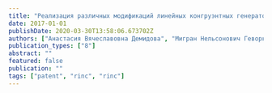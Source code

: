 ```yaml
---
title: "Реализация различных модификаций линейных конгруэнтных генераторов псевдослучайных равномерно распределенных случайных чисел"
date: 2017-01-01
publishDate: 2020-03-30T13:58:06.673702Z
authors: ["Анастасия Вячеславовна Демидова", "Мигран Нельсонович Геворкян", "Дмитрий Сергеевич Кулябов", "Анна Владиславовна Королькова"]
publication_types: ["8"]
abstract: ""
featured: false
publication: ""
tags: ["patent", "rinc", "rinc"]
---
```


